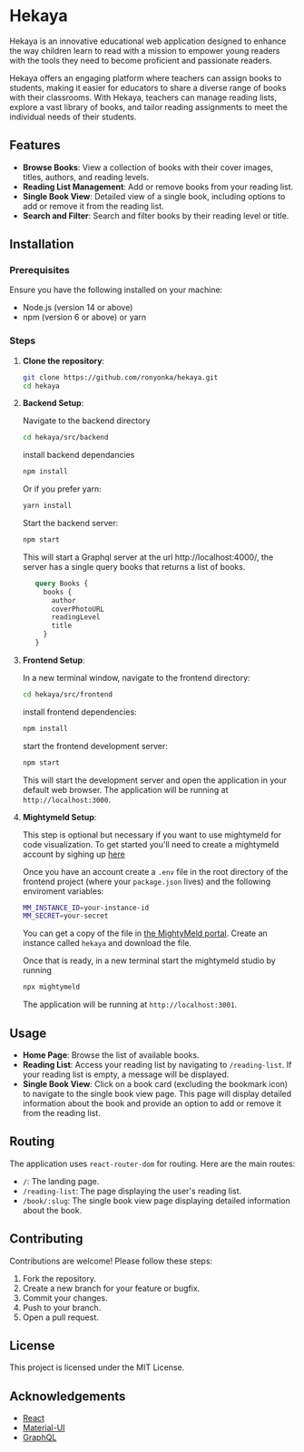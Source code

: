 # Hekaya

Hekaya is an innovative educational web application designed to enhance the way children learn to read with a mission to empower young readers with the tools they need to become proficient and passionate readers. 

Hekaya offers an engaging platform where teachers can assign books to students, making it easier for educators to share a diverse range of books with their classrooms. With Hekaya, teachers can manage reading lists, explore a vast library of books, and tailor reading assignments to meet the individual needs of their students.

## Features

- **Browse Books**: View a collection of books with their cover images, titles, authors, and reading levels.
- **Reading List Management**: Add or remove books from your reading list.
- **Single Book View**: Detailed view of a single book, including options to add or remove it from the reading list.
- **Search and Filter**: Search and filter books by their reading level or title.

## Installation

### Prerequisites

Ensure you have the following installed on your machine:

- Node.js (version 14 or above)
- npm (version 6 or above) or yarn

### Steps

1. **Clone the repository**:

   ```bash
   git clone https://github.com/ronyonka/hekaya.git
   cd hekaya
   ```

2. **Backend Setup**:

   Navigate to the backend directory

   ```bash
   cd hekaya/src/backend
   ```
   install backend dependancies

   ```bash
   npm install
   ```

   Or if you prefer yarn:

   ```bash
   yarn install
   ```
   Start the backend server:
   ```bash
   npm start
   ```
   This will start a Graphql server at the url http://localhost:4000/, the server has a single query books that returns a list of books.
   ```graphql
      query Books {
        books {
          author
          coverPhotoURL
          readingLevel
          title
        }
      }
   ```
3. **Frontend Setup**:

   In a new terminal window, navigate to the frontend directory:
   ```bash
   cd hekaya/src/frontend
   ```
   install frontend dependencies:
   ```bash
   npm install
   ```
   start the frontend development server:
   ```bash
   npm start
   ```

   This will start the development server and open the application in your default web browser. The application will be running at `http://localhost:3000`.

4. **Mightymeld Setup**:

    This step is optional but necessary if you want to use mightymeld for code visualization. 
    To get started you'll need to create a mightymeld account by sighing up [here](https://mightymeld.app/signup)
    
    Once you have an account create a `.env` file in the root directory of the frontend project (where your `package.json` lives) and the following enviroment variables:

    ```bash
    MM_INSTANCE_ID=your-instance-id
    MM_SECRET=your-secret
    ``` 
    You can get a copy of the file in [the MightyMeld portal](https://mightymeld.app/instances). Create an instance called `hekaya` and download the file.

    Once that is ready, in a new terminal start the mightymeld studio by running
    ```bash
    npx mightymeld
    ```
    The application will be running at `http://localhost:3001`.


## Usage

- **Home Page**: Browse the list of available books.
- **Reading List**: Access your reading list by navigating to `/reading-list`. If your reading list is empty, a message will be displayed.
- **Single Book View**: Click on a book card (excluding the bookmark icon) to navigate to the single book view page. This page will display detailed information about the book and provide an option to add or remove it from the reading list.

## Routing

The application uses `react-router-dom` for routing. Here are the main routes:

- `/`: The landing page.
- `/reading-list`: The page displaying the user's reading list.
- `/book/:slug`: The single book view page displaying detailed information about the book.

## Contributing

Contributions are welcome! Please follow these steps:

1. Fork the repository.
2. Create a new branch for your feature or bugfix.
3. Commit your changes.
4. Push to your branch.
5. Open a pull request.

## License

This project is licensed under the MIT License.

## Acknowledgements

- [React](https://reactjs.org/)
- [Material-UI](https://mui.com/)
- [GraphQL](https://graphql.org/)